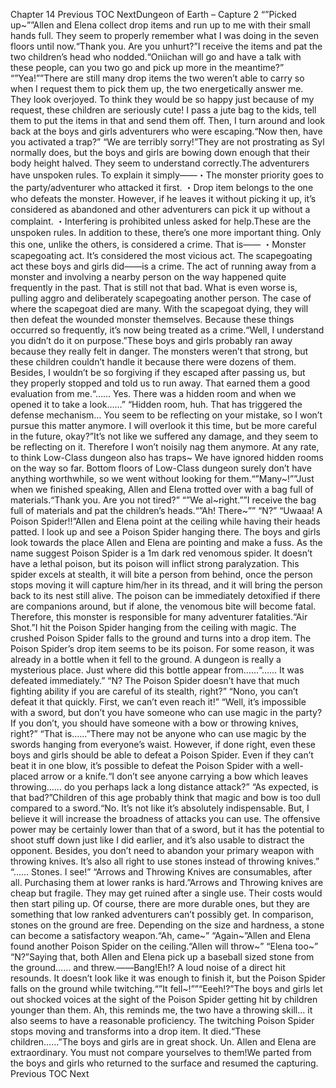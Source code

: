Chapter 14 Previous TOC NextDungeon of Earth – Capture 2 “”Picked up~””Allen and Elena collect drop items and run up to me with their small hands full. They seem to properly remember what I was doing in the seven floors until now.“Thank you. Are you unhurt?”I receive the items and pat the two children’s head who nodded.“Oniichan will go and have a talk with these people, can you two go and pick up more in the meantime?” “”Yea!””There are still many drop items the two weren’t able to carry so when I request them to pick them up, the two energetically answer me. They look overjoyed. To think they would be so happy just because of my request, these children are seriously cute! I pass a jute bag to the kids, tell them to put the items in that and send them off. Then, I turn around and look back at the boys and girls adventurers who were escaping.“Now then, have you activated a trap?” “We are terribly sorry!”They are not prostrating as Syl normally does, but the boys and girls are bowing down enough that their body height halved. They seem to understand correctly.The adventurers have unspoken rules. To explain it simply――・The monster priority goes to the party/adventurer who attacked it first. ・Drop item belongs to the one who defeats the monster. However, if he leaves it without picking it up, it’s considered as abandoned and other adventurers can pick it up without a complaint. ・Interfering is prohibited unless asked for help.These are the unspoken rules. In addition to these, there’s one more important thing. Only this one, unlike the others, is considered a crime. That is―― ・Monster scapegoating act. It’s considered the most vicious act. The scapegoating act these boys and girls did――is a crime. The act of running away from a monster and involving a nearby person on the way happened quite frequently in the past. That is still not that bad. What is even worse is, pulling aggro and deliberately scapegoating another person. The case of where the scapegoat died are many. With the scapegoat dying, they will then defeat the wounded monster themselves. Because these things occurred so frequently, it’s now being treated as a crime.“Well, I understand you didn’t do it on purpose.”These boys and girls probably ran away because they really felt in danger. The monsters weren’t that strong, but these children couldn’t handle it because there were dozens of them. Besides, I wouldn’t be so forgiving if they escaped after passing us, but they properly stopped and told us to run away. That earned them a good evaluation from me.“…… Yes. There was a hidden room and when we opened it to take a look……” “Hidden room, huh. That has triggered the defense mechanism… You seem to be reflecting on your mistake, so I won’t pursue this matter anymore. I will overlook it this time, but be more careful in the future, okay?”It’s not like we suffered any damage, and they seem to be reflecting on it. Therefore I won’t noisily nag them anymore. At any rate, to think Low-Class dungeon also has traps~ We have ignored hidden rooms on the way so far. Bottom floors of Low-Class dungeon surely don’t have anything worthwhile, so we went without looking for them.“”Many~!””Just when we finished speaking, Allen and Elena trotted over with a bag full of materials.“Thank you. Are you not tired?” “”We al~right.””I receive the bag full of materials and pat the children’s heads.“”Ah! There~”” “N?” “Uwaaa! A Poison Spider!!”Allen and Elena point at the ceiling while having their heads patted. I look up and see a Poison Spider hanging there. The boys and girls look towards the place Allen and Elena are pointing and make a fuss. As the name suggest Poison Spider is a 1m dark red venomous spider. It doesn’t have a lethal poison, but its poison will inflict strong paralyzation. This spider excels at stealth, it will bite a person from behind, once the person stops moving it will capture him/her in its thread, and it will bring the person back to its nest still alive. The poison can be immediately detoxified if there are companions around, but if alone, the venomous bite will become fatal. Therefore, this monster is responsible for many adventurer fatalities.“Air Shot.”I hit the Poison Spider hanging from the ceiling with magic. The crushed Poison Spider falls to the ground and turns into a drop item. The Poison Spider’s drop item seems to be its poison. For some reason, it was already in a bottle when it fell to the ground. A dungeon is really a mysterious place. Just where did this bottle appear from……“…… It was defeated immediately.” “N? The Poison Spider doesn’t have that much fighting ability if you are careful of its stealth, right?” “Nono, you can’t defeat it that quickly. First, we can’t even reach it!” “Well, it’s impossible with a sword, but don’t you have someone who can use magic in the party? If you don’t, you should have someone with a bow or throwing knives, right?” “That is……”There may not be anyone who can use magic by the swords hanging from everyone’s waist. However, if done right, even these boys and girls should be able to defeat a Poison Spider. Even if they can’t beat it in one blow, it’s possible to defeat the Poison Spider with a well-placed arrow or a knife.“I don’t see anyone carrying a bow which leaves throwing…… do you perhaps lack a long distance attack?” “As expected, is that bad?”Children of this age probably think that magic and bow is too dull compared to a sword.“No. It’s not like it’s absolutely indispensable. But, I believe it will increase the broadness of attacks you can use. The offensive power may be certainly lower than that of a sword, but it has the potential to shoot stuff down just like I did earlier, and it’s also usable to distract the opponent. Besides, you don’t need to abandon your primary weapon with throwing knives. It’s also all right to use stones instead of throwing knives.” “…… Stones. I see!” “Arrows and Throwing Knives are consumables, after all. Purchasing them at lower ranks is hard.”Arrows and Throwing knives are cheap but fragile. They may get ruined after a single use. Their costs would then start piling up. Of course, there are more durable ones, but they are something that low ranked adventurers can’t possibly get. In comparison, stones on the ground are free. Depending on the size and hardness, a stone can become a satisfactory weapon.“Ah, came~” “Again~”Allen and Elena found another Poison Spider on the ceiling.“Allen will throw~” “Elena too~” “N?”Saying that, both Allen and Elena pick up a baseball sized stone from the ground…… and threw.――Bang!Eh!? A loud noise of a direct hit resounds. It doesn’t look like it was enough to finish it, but the Poison Spider falls on the ground while twitching.“”It fell~!””“Eeeh!?”The boys and girls let out shocked voices at the sight of the Poison Spider getting hit by children younger than them. Ah, this reminds me, the two have a throwing skill… it also seems to have a reasonable proficiency. The twitching Poison Spider stops moving and transforms into a drop item. It died.“These children……”The boys and girls are in great shock. Un. Allen and Elena are extraordinary. You must not compare yourselves to them!We parted from the boys and girls who returned to the surface and resumed the capturing. Previous TOC Next